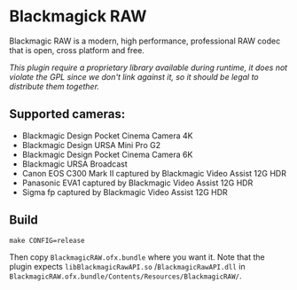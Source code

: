# Blackmagick RAW

Blackmagic RAW is a modern, high performance, professional RAW codec that is open, cross platform and free.

*This plugin require a proprietary library available during runtime, it does not violate the GPL since we don't link against it, so it should be legal to distribute them together.*

## Supported cameras:

 * Blackmagic Design Pocket Cinema Camera 4K
 * Blackmagic Design URSA Mini Pro G2
 * Blackmagic Design Pocket Cinema Camera 6K
 * Blackmagic URSA Broadcast
 * Canon EOS C300 Mark II captured by Blackmagic Video Assist 12G HDR
 * Panasonic EVA1 captured by Blackmagic Video Assist 12G HDR
 * Sigma fp captured by Blackmagic Video Assist 12G HDR

## Build

```
make CONFIG=release
```

Then copy ``BlackmagicRAW.ofx.bundle`` where you want it. Note that the plugin expects ``libBlackmagicRawAPI.so`` /``BlackmagicRawAPI.dll`` in ``BlackmagicRAW.ofx.bundle/Contents/Resources/BlackmagicRAW/``.
